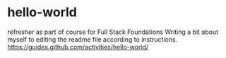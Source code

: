 # hello-world
refresher as part of course for Full Stack Foundations
Writing a bit about myself to editing the readme file according to instructions.
https://guides.github.com/activities/hello-world/
